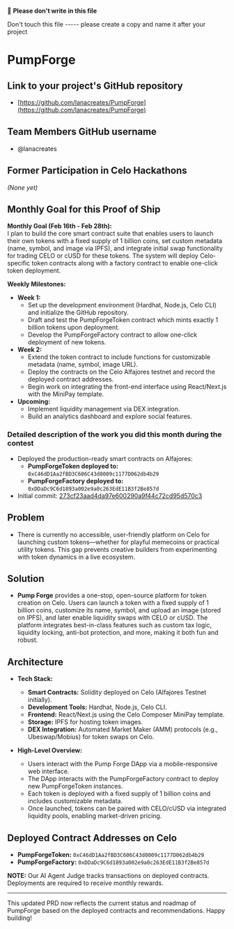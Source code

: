 🚨 **Please don't write in this file**

Don't touch this file ----- please create a copy and name it after your project

# PumpForge

## Link to your project's GitHub repository 
- [https://github.com/lanacreates/PumpForge](https://github.com/lanacreates/PumpForge)

## Team Members GitHub username
- @lanacreates

## Former Participation in Celo Hackathons
*(None yet)*

## Monthly Goal for this Proof of Ship

**Monthly Goal (Feb 16th - Feb 28th):**  
I plan to build the core smart contract suite that enables users to launch their own tokens with a fixed supply of 1 billion coins, set custom metadata (name, symbol, and image via IPFS), and integrate initial swap functionality for trading CELO or cUSD for these tokens. The system will deploy Celo-specific token contracts along with a factory contract to enable one-click token deployment.

**Weekly Milestones:**
- **Week 1:**  
  - Set up the development environment (Hardhat, Node.js, Celo CLI) and initialize the GitHub repository.
  - Draft and test the PumpForgeToken contract which mints exactly 1 billion tokens upon deployment.
  - Develop the PumpForgeFactory contract to allow one-click deployment of new tokens.
- **Week 2:**  
  - Extend the token contract to include functions for customizable metadata (name, symbol, image URL).
  - Deploy the contracts on the Celo Alfajores testnet and record the deployed contract addresses.
  - Begin work on integrating the front-end interface using React/Next.js with the MiniPay template.
- **Upcoming:**  
  - Implement liquidity management via DEX integration.
  - Build an analytics dashboard and explore social features.

### Detailed description of the work you did this month during the contest
- Deployed the production-ready smart contracts on Alfajores:
  - **PumpForgeToken deployed to:** `0xC46dD1Aa2fBD3C606C43d0009c1177D062db4b29`
  - **PumpForgeFactory deployed to:** `0xDDaDc9C6d1893a002e9a0c263EdE11B3f2Be857d`
- Initial commit: [273cf23aad4da97e600290a9f44c72cd95d570c3](https://github.com/lanacreates/PumpForge/commit/273cf23aad4da97e600290a9f44c72cd95d570c3)

## Problem

- There is currently no accessible, user-friendly platform on Celo for launching custom tokens—whether for playful memecoins or practical utility tokens. This gap prevents creative builders from experimenting with token dynamics in a live ecosystem.

## Solution

- **Pump Forge** provides a one-stop, open-source platform for token creation on Celo. Users can launch a token with a fixed supply of 1 billion coins, customize its name, symbol, and upload an image (stored on IPFS), and later enable liquidity swaps with CELO or cUSD. The platform integrates best-in-class features such as custom tax logic, liquidity locking, anti-bot protection, and more, making it both fun and robust.

## Architecture

- **Tech Stack:**
  - **Smart Contracts:** Solidity deployed on Celo (Alfajores Testnet initially).
  - **Development Tools:** Hardhat, Node.js, Celo CLI.
  - **Frontend:** React/Next.js using the Celo Composer MiniPay template.
  - **Storage:** IPFS for hosting token images.
  - **DEX Integration:** Automated Market Maker (AMM) protocols (e.g., Ubeswap/Mobius) for token swaps on Celo.

- **High-Level Overview:**
  - Users interact with the Pump Forge DApp via a mobile-responsive web interface.
  - The DApp interacts with the PumpForgeFactory contract to deploy new PumpForgeToken instances.
  - Each token is deployed with a fixed supply of 1 billion coins and includes customizable metadata.
  - Once launched, tokens can be paired with CELO/cUSD via integrated liquidity pools, enabling market-driven pricing.

## Deployed Contract Addresses on Celo

- **PumpForgeToken:** `0xC46dD1Aa2fBD3C606C43d0009c1177D062db4b29`
- **PumpForgeFactory:** `0xDDaDc9C6d1893a002e9a0c263EdE11B3f2Be857d`

**NOTE:** Our AI Agent Judge tracks transactions on deployed contracts. Deployments are required to receive monthly rewards.

---

This updated PRD now reflects the current status and roadmap of PumpForge based on the deployed contracts and recommendations. Happy building!
